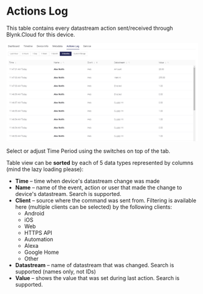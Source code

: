 # Actions Log

This table contains every datastream action sent/received through Blynk.Cloud for this device.

![](../../../../.gitbook/assets/devices_actions_log.png)

Select or adjust Time Period using the switches on top of the tab.

Table view can be **sorted** by each of 5 data types represented by columns \(mind the lazy loading please\):

* **Time** – time when device's datastream change was made
* **Name** – name of the event, action or user that made the change to device's datastream. Search is supported.
* **Client** – source where the command was sent from. Filtering is available here \(multiple clients can be selected\) by the following clients:
  * Android
  * iOS
  * Web
  * HTTPS API
  * Automation
  * Alexa
  * Google Home
  * Other
* **Datastream** – name of datastream that was changed. Search is supported \(names only, not IDs\)
* **Value** – shows the value that was set during last action. Search is supported.

